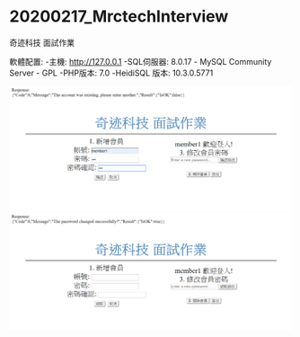 # 20200217_MrctechInterview
奇迹科技 面試作業

軟體配置:
-主機:                           http://127.0.0.1
-SQL伺服器:                      8.0.17 - MySQL Community Server - GPL
-PHP版本:                        7.0
-HeidiSQL 版本:                  10.3.0.5771



![image](https://github.com/JHLv/20200217_MrctechInterview/blob/master/runtime02.png)
![image](https://github.com/JHLv/20200217_MrctechInterview/blob/master/runtime01.png)

